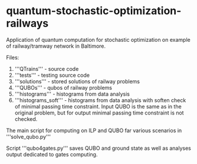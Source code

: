 # quantum-stochastic-optimization-railways
Application of quantum computation for stochastic optimization on example of railway/tramway network in Baltimore.

Files:

1. '''QTrains''' - source code
2. '''tests''' - testing source code
3. '''solutions''' - stored solutions of railway problems
4. '''QUBOs''' - qubos of railway problems
5. '''histograms''' - histograms from data analysis
6. '''histograms_soft''' - histograms from data analysis with soften check of minimal passing time constraint. Input QUBO is the same
as in the original problem, but for output minimal passing time constraint is not checked.

The main script for computing on ILP and QUBO far various scenarios in '''solve_qubo.py'''

Script '''qubo4gates.py''' saves QUBO and ground state as well as analyses output dedicated to gates computing.
